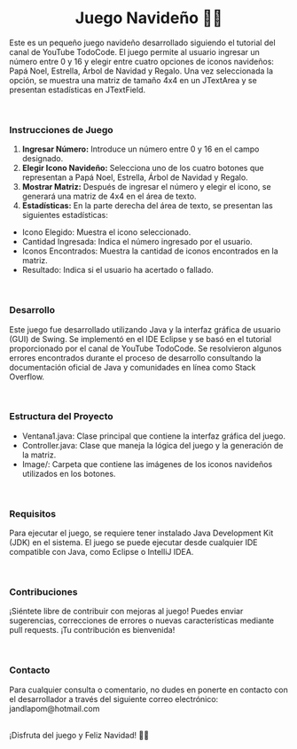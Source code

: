 <h1 align= "center">Juego Navideño 🎅🎄</h1>
<p>
Este es un pequeño juego navideño desarrollado siguiendo el tutorial del canal de YouTube TodoCode. El juego permite al usuario ingresar un número entre 0 y 16 y elegir entre cuatro opciones de iconos navideños: Papá Noel, Estrella, Árbol de Navidad y Regalo. Una vez seleccionada la opción, se muestra una matriz de tamaño 4x4 en un JTextArea y se presentan estadísticas en JTextField.</p>
<br>
<h3 align="left">Instrucciones de Juego</h3>
<ol>
  <li><strong>Ingresar Número:</strong> Introduce un número entre 0 y 16 en el campo designado.</li>
  <li><strong>Elegir Icono Navideño:</strong> Selecciona uno de los cuatro botones que representan a Papá Noel, Estrella, Árbol de Navidad y Regalo.</li>
  <li><strong>Mostrar Matriz:</strong> Después de ingresar el número y elegir el icono, se generará una matriz de 4x4 en el área de texto.</li>
  <li><strong>Estadísticas:</strong> En la parte derecha del área de texto, se presentan las siguientes estadísticas:</li>
</ol>
<ul>  
  <li>Icono Elegido: Muestra el icono seleccionado.</li>
  <li>Cantidad Ingresada: Indica el número ingresado por el usuario.</li>
  <li>Iconos Encontrados: Muestra la cantidad de iconos encontrados en la matriz.</li>
  <li>Resultado: Indica si el usuario ha acertado o fallado.</li>  
</ul>

<br>
<h3 align="left">Desarrollo</h3>
<p>Este juego fue desarrollado utilizando Java y la interfaz gráfica de usuario (GUI) de Swing. Se implementó en el IDE Eclipse y se basó en el tutorial proporcionado por el canal de YouTube TodoCode. Se resolvieron algunos errores encontrados durante el proceso de desarrollo consultando la documentación oficial de Java y comunidades en línea como Stack Overflow.</p>
<br>
<h3 align="left">Estructura del Proyecto</h3>
<ul>
  <li>Ventana1.java: Clase principal que contiene la interfaz gráfica del juego.</li>
  <li>Controller.java: Clase que maneja la lógica del juego y la generación de la matriz.</li>
  <li>Image/: Carpeta que contiene las imágenes de los iconos navideños utilizados en los botones.</li>
</ul>
<br>
<h3 align="left">Requisitos</h3>
<p>Para ejecutar el juego, se requiere tener instalado Java Development Kit (JDK) en el sistema. El juego se puede ejecutar desde cualquier IDE compatible con Java, como Eclipse o IntelliJ IDEA.</p>
<br>
<h3 align="left">Contribuciones</h3>
<p>¡Siéntete libre de contribuir con mejoras al juego! Puedes enviar sugerencias, correcciones de errores o nuevas características mediante pull requests. ¡Tu contribución es bienvenida!</p>
<br>
<h3 align="left">Contacto</h3>
<p>Para cualquier consulta o comentario, no dudes en ponerte en contacto con el desarrollador a través del siguiente correo electrónico: jandlapom@hotmail.com</p>
<br>
¡Disfruta del juego y Feliz Navidad! 🎄🎅
